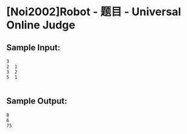 # [Noi2002]Robot - 题目 - Universal Online Judge


## Sample Input: 
```
3
2  1
3  2
5  1


```

## Sample Output: 
```
8
6
75

```
